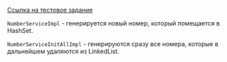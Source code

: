 [Ссылка на тестовое задание](https://github.com/i-novus-llc/job-test/blob/master/number-generator/README.md)

`NumberServiceImpl` - генерируется новый номер, который помещается в HashSet.

`NumberServiceInitAllImpl` - генерируются сразу все номера, которые в дальнейшем удаляются из LinkedList.
